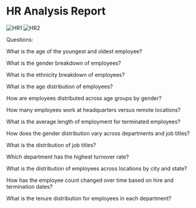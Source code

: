 # HR Analysis Report

![HR1](https://github.com/user-attachments/assets/9b8059ac-eef6-4fac-a23d-2b7704a5547f)  ![HR2](https://github.com/user-attachments/assets/f86ce3e6-6c54-43e6-86be-2db7c1ab65cf)

Questions:

What is the age of the youngest and oldest employee?

What is the gender breakdown of employees?

What is the ethnicity breakdown of employees?

What is the age distribution of employees?

How are employees distributed across age groups by gender?

How many employees work at headquarters versus remote locations?

What is the average length of employment for terminated employees?

How does the gender distribution vary across departments and job titles?

What is the distribution of job titles?

Which department has the highest turnover rate?

What is the distribution of employees across locations by city and state?

How has the employee count changed over time based on hire and termination dates?

What is the tenure distribution for employees in each department?

